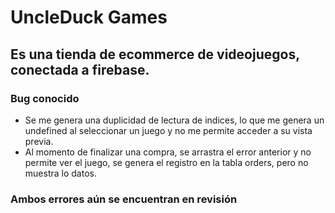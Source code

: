 # UncleDuck Games

## Es una tienda de ecommerce de videojuegos, conectada a firebase.

### Bug conocido
* Se me genera una duplicidad de lectura de indices, lo que me genera un undefined al seleccionar un juego y no me permite acceder a su vista previa.
* Al momento de finalizar una compra, se arrastra el error anterior y no permite ver el juego, se genera el registro en la tabla orders, pero no muestra lo datos.

### Ambos errores aún se encuentran en revisión
